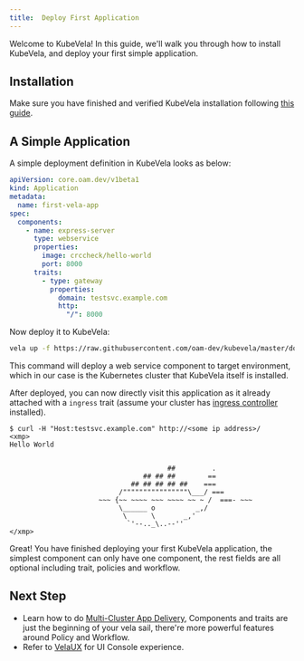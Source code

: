 ```yaml
---
title:  Deploy First Application
---
```


Welcome to KubeVela! In this guide, we'll walk you through how to install KubeVela, and deploy your first simple application.

## Installation

Make sure you have finished and verified KubeVela installation following [this guide](../install.mdx).

## A Simple Application

A simple deployment definition in KubeVela looks as below:

```yaml
apiVersion: core.oam.dev/v1beta1
kind: Application
metadata:
  name: first-vela-app
spec:
  components:
    - name: express-server
      type: webservice
      properties:
        image: crccheck/hello-world
        port: 8000
      traits:
        - type: gateway
          properties:
            domain: testsvc.example.com
            http:
              "/": 8000
```

Now deploy it to KubeVela:

```bash
vela up -f https://raw.githubusercontent.com/oam-dev/kubevela/master/docs/examples/vela-app.yaml
```

This command will deploy a web service component to target environment, which in our case is the Kubernetes cluster that KubeVela itself is installed.

After deployed, you can now directly visit this application as it already attached with a `ingress` trait (assume your cluster has [ingress controller](https://kubernetes.io/docs/concepts/services-networking/ingress-controllers/) installed).

```
$ curl -H "Host:testsvc.example.com" http://<some ip address>/
<xmp>
Hello World


                                       ##         .
                                 ## ## ##        ==
                              ## ## ## ## ##    ===
                           /""""""""""""""""\___/ ===
                      ~~~ {~~ ~~~~ ~~~ ~~~~ ~~ ~ /  ===- ~~~
                           \______ o          _,/
                            \      \       _,'
                             `'--.._\..--''
</xmp>
```

Great! You have finished deploying your first KubeVela application, the simplest component can only have one component, the rest fields are all optional including trait, policies and workflow.


## Next Step

* Learn how to do [Multi-Cluster App Delivery](../case-studies/multi-cluster), Components and traits are just the beginning of your vela sail, there're more powerful features around Policy and Workflow.
* Refer to [VelaUX](../quick-start) for UI Console experience.
